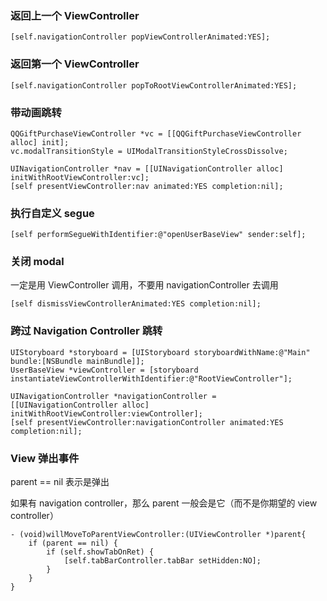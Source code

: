 ### 返回上一个 ViewController

```
[self.navigationController popViewControllerAnimated:YES];
```

### 返回第一个 ViewController

```
[self.navigationController popToRootViewControllerAnimated:YES];
```

### 带动画跳转

```
QQGiftPurchaseViewController *vc = [[QQGiftPurchaseViewController alloc] init];
vc.modalTransitionStyle = UIModalTransitionStyleCrossDissolve;
        
UINavigationController *nav = [[UINavigationController alloc] initWithRootViewController:vc];
[self presentViewController:nav animated:YES completion:nil];
```

### 执行自定义 segue

```
[self performSegueWithIdentifier:@"openUserBaseView" sender:self];
```

### 关闭 modal

一定是用 ViewController 调用，不要用 navigationController 去调用

```
[self dismissViewControllerAnimated:YES completion:nil];
```

### 跨过 Navigation Controller 跳转

```
UIStoryboard *storyboard = [UIStoryboard storyboardWithName:@"Main" bundle:[NSBundle mainBundle]];
UserBaseView *viewController = [storyboard instantiateViewControllerWithIdentifier:@"RootViewController"];
    
UINavigationController *navigationController = [[UINavigationController alloc] initWithRootViewController:viewController];
[self presentViewController:navigationController animated:YES completion:nil];
```

### View 弹出事件

parent == nil 表示是弹出

如果有 navigation controller，那么 parent 一般会是它（而不是你期望的 view controller）

```
- (void)willMoveToParentViewController:(UIViewController *)parent{
    if (parent == nil) {
        if (self.showTabOnRet) {
            [self.tabBarController.tabBar setHidden:NO];
        }
    }
}
```

